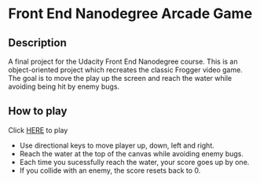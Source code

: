 # Front End Nanodegree Arcade Game

## Description
A final project for the Udacity Front End Nanodegree course. This is an object-oriented project which recreates the classic Frogger video game. The goal is to move the play up the screen and reach the water while avoiding being hit by enemy bugs.

## How to play

Click <a href="http://envincebal.github.io/arcade-game/">HERE</a> to play

* Use directional keys to move player up, down, left and right.
* Reach the water at the top of the canvas while avoiding enemy bugs.
* Each time you sucessfully reach the water, your score goes up by one.
* If you collide with an enemy, the score resets back to 0.





